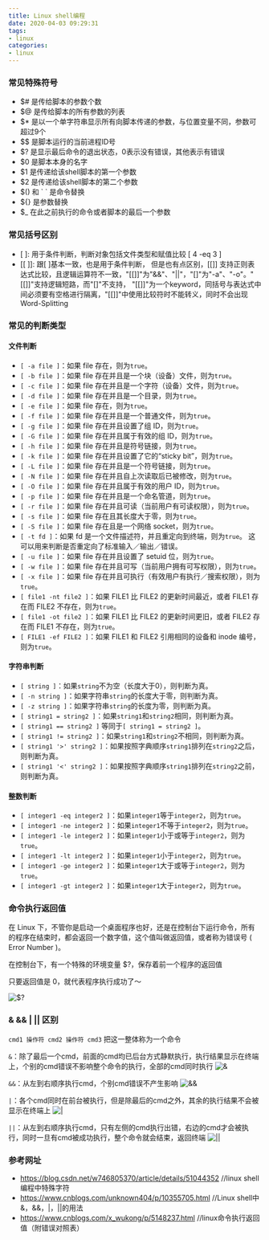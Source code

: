 ```yaml
---
title: Linux shell编程
date: 2020-04-03 09:29:31
tags:
- linux
categories:
- linux
---
```


### 常见特殊符号
- $# 是传给脚本的参数个数
- $@ 是传给脚本的所有参数的列表
- $* 是以一个单字符串显示所有向脚本传递的参数，与位置变量不同，参数可超过9个
- $$ 是脚本运行的当前进程ID号
- $? 是显示最后命令的退出状态，0表示没有错误，其他表示有错误
- $0 是脚本本身的名字
- $1 是传递给该shell脚本的第一个参数
- $2 是传递给该shell脚本的第二个参数
- $() 和 \` ` 是命令替换
- ${} 是参数替换
- $_ 在此之前执行的命令或者脚本的最后一个参数

### 常见括号区别

- [ ]: 用于条件判断，判断对象包括文件类型和赋值比较 [ 4 -eq 3 ]
- [[ ]]: 跟[ ]基本一致，也是用于条件判断， 但是也有点区别，[[]] 支持正则表达式比较，且逻辑运算符不一致，"[[]]"为"&&"、"||"，"[]"为"-a"、"-o"。"[[]]"支持逻辑短路，而"[]"不支持， "[[]]"为一个keyword，同括号与表达式中间必须要有空格进行隔离，"[[]]"中使用比较符时不能转义，同时不会出现Word-Splitting

### 常见的判断类型

#### 文件判断

- `[ -a file ]`：如果 file 存在，则为`true`。
- `[ -b file ]`：如果 file 存在并且是一个块（设备）文件，则为`true`。
- `[ -c file ]`：如果 file 存在并且是一个字符（设备）文件，则为`true`。
- `[ -d file ]`：如果 file 存在并且是一个目录，则为`true`。
- `[ -e file ]`：如果 file 存在，则为`true`。
- `[ -f file ]`：如果 file 存在并且是一个普通文件，则为`true`。
- `[ -g file ]`：如果 file 存在并且设置了组 ID，则为`true`。
- `[ -G file ]`：如果 file 存在并且属于有效的组 ID，则为`true`。
- `[ -h file ]`：如果 file 存在并且是符号链接，则为`true`。
- `[ -k file ]`：如果 file 存在并且设置了它的“sticky bit”，则为`true`。
- `[ -L file ]`：如果 file 存在并且是一个符号链接，则为`true`。
- `[ -N file ]`：如果 file 存在并且自上次读取后已被修改，则为`true`。
- `[ -O file ]`：如果 file 存在并且属于有效的用户 ID，则为`true`。
- `[ -p file ]`：如果 file 存在并且是一个命名管道，则为`true`。
- `[ -r file ]`：如果 file 存在并且可读（当前用户有可读权限），则为`true`。
- `[ -s file ]`：如果 file 存在且其长度大于零，则为`true`。
- `[ -S file ]`：如果 file 存在且是一个网络 socket，则为`true`。
- `[ -t fd ]`：如果 fd 是一个文件描述符，并且重定向到终端，则为`true`。 这可以用来判断是否重定向了标准输入／输出／错误。
- `[ -u file ]`：如果 file 存在并且设置了 setuid 位，则为`true`。
- `[ -w file ]`：如果 file 存在并且可写（当前用户拥有可写权限），则为`true`。
- `[ -x file ]`：如果 file 存在并且可执行（有效用户有执行／搜索权限），则为`true`。
- `[ file1 -nt file2 ]`：如果 FILE1 比 FILE2 的更新时间最近，或者 FILE1 存在而 FILE2 不存在，则为`true`。
- `[ file1 -ot file2 ]`：如果 FILE1 比 FILE2 的更新时间更旧，或者 FILE2 存在而 FILE1 不存在，则为`true`。
- `[ FILE1 -ef FILE2 ]`：如果 FILE1 和 FILE2 引用相同的设备和 inode 编号，则为`true`。

#### 字符串判断

- `[ string ]`：如果`string`不为空（长度大于0），则判断为真。
- `[ -n string ]`：如果字符串`string`的长度大于零，则判断为真。
- `[ -z string ]`：如果字符串`string`的长度为零，则判断为真。
- `[ string1 = string2 ]`：如果`string1`和`string2`相同，则判断为真。
- `[ string1 == string2 ]` 等同于`[ string1 = string2 ]`。
- `[ string1 != string2 ]`：如果`string1`和`string2`不相同，则判断为真。
- `[ string1 '>' string2 ]`：如果按照字典顺序`string1`排列在`string2`之后，则判断为真。
- `[ string1 '<' string2 ]`：如果按照字典顺序`string1`排列在`string2`之前，则判断为真。

#### 整数判断

- `[ integer1 -eq integer2 ]`：如果`integer1`等于`integer2`，则为`true`。
- `[ integer1 -ne integer2 ]`：如果`integer1`不等于`integer2`，则为`true`。
- `[ integer1 -le integer2 ]`：如果`integer1`小于或等于`integer2`，则为`true`。
- `[ integer1 -lt integer2 ]`：如果`integer1`小于`integer2`，则为`true`。
- `[ integer1 -ge integer2 ]`：如果`integer1`大于或等于`integer2`，则为`true`。
- `[ integer1 -gt integer2 ]`：如果`integer1`大于`integer2`，则为`true`。

### 命令执行返回值
在 Linux 下，不管你是启动一个桌面程序也好，还是在控制台下运行命令，所有的程序在结束时，都会返回一个数字值，这个值叫做返回值，或者称为错误号 ( Error Number )。

在控制台下，有一个特殊的环境变量 $?，保存着前一个程序的返回值

只要返回值是 0，就代表程序执行成功了～

![$?](https://tva1.sinaimg.cn/large/008eGmZEly1gnv90q36bgj30nc064wfp.jpg)

### & && | || 区别
`cmd1 操作符 cmd2 操作符 cmd3` 把这一整体称为一个命令

`&`：除了最后一个cmd，前面的cmd均已后台方式静默执行，执行结果显示在终端上，个别的cmd错误不影响整个命令的执行，全部的cmd同时执行
![&](https://tva1.sinaimg.cn/large/008eGmZEly1gnv8ul89vaj30vi09e0vc.jpg)

`&&`：从左到右顺序执行cmd，个别cmd错误不产生影响
![&&](https://tva1.sinaimg.cn/large/008eGmZEly1gnv8vf2h6yj30tu03ywfl.jpg)

`|`：各个cmd同时在前台被执行，但是除最后的cmd之外，其余的执行结果不会被显示在终端上
![|](https://tva1.sinaimg.cn/large/008eGmZEly1gnv8wgp2fcj30ka0420tr.jpg)

`||`：从左到右顺序执行cmd，只有左侧的cmd执行出错，右边的cmd才会被执行，同时一旦有cmd被成功执行，整个命令就会结束，返回终端
![||](https://tva1.sinaimg.cn/large/008eGmZEly1gnv8xabb6bj30qc04075c.jpg)

### 参考网址
- https://blog.csdn.net/w746805370/article/details/51044352  //linux shell编程中特殊字符
- https://www.cnblogs.com/unknown404/p/10355705.html //Linux shell中&，&&，|，||的用法
- https://www.cnblogs.com/x_wukong/p/5148237.html //linux命令执行返回值（附错误对照表）